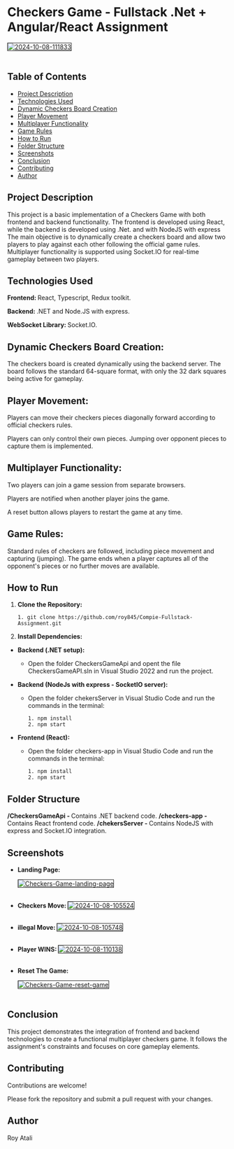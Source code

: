 # Checkers Game - Fullstack .Net + Angular/React Assignment

<a href="https://imgbb.com/"><img src="https://i.ibb.co/1rvMbLz/2024-10-08-111833.png" alt="2024-10-08-111833" border="1"></a><br /><a target='_blank' href='https://imgbb.com/'></a><br />

## Table of Contents

- [Project Description](#project-description)
- [Technologies Used](#technologies-used)
- [Dynamic Checkers Board Creation](#dynamic-checkers-board-creation)
- [Player Movement](#player-movement)
- [Multiplayer Functionality](#multiplayer-functionality)
- [Game Rules](#game-rules)
- [How to Run](#how-to-run)
- [Folder Structure](#folder-structure)
- [Screenshots](#screenshots)
- [Conclusion](#conclusion)
- [Contributing](#contributing)
- [Author](#author)

## Project Description

This project is a basic implementation of a Checkers Game with both frontend and backend functionality. The frontend is developed using React, while the backend is developed using .Net. and with NodeJS with express The main objective is to dynamically create a checkers board and allow two players to play against each other following the official game rules. Multiplayer functionality is supported using Socket.IO for real-time gameplay between two players.

## Technologies Used

<strong> Frontend: </strong> React, Typescript, Redux toolkit.

<strong> Backend: </strong> .NET and Node.JS with express.

<strong> WebSocket Library: </strong> Socket.IO.

## Dynamic Checkers Board Creation:

The checkers board is created dynamically using the backend server.
The board follows the standard 64-square format, with only the 32 dark squares being active for gameplay.

## Player Movement:

Players can move their checkers pieces diagonally forward according to official checkers rules.

Players can only control their own pieces.
Jumping over opponent pieces to capture them is implemented.

## Multiplayer Functionality:

Two players can join a game session from separate browsers.

Players are notified when another player joins the game.

A reset button allows players to restart the game at any time.

## Game Rules:

Standard rules of checkers are followed, including piece movement and capturing (jumping).
The game ends when a player captures all of the opponent's pieces or no further moves are available.

## How to Run

1.  <strong> Clone the Repository: </strong>

        1. git clone https://github.com/roy845/Compie-Fullstack-Assignment.git

2.  <strong> Install Dependencies: </strong>

- <strong> Backend (.NET setup): </strong>

  - Open the folder CheckersGameApi and opent the file CheckersGameAPI.sln in Visual Studio 2022 and run the project.

- <strong> Backend (NodeJs with express - SocketIO server): </strong>

  - Open the folder chekersServer in Visual Studio Code and run the commands in the terminal:

        1. npm install
        2. npm start

- <strong> Frontend (React): </strong>

  - Open the folder checkers-app in Visual Studio Code and run the commands in the terminal:

        1. npm install
        2. npm start

## Folder Structure

<strong> /CheckersGameApi - </strong> Contains .NET backend code.
<strong> /checkers-app - </strong> Contains React frontend code.
<strong> /chekersServer - </strong> Contains NodeJS with express and Socket.IO integration.

## Screenshots

- <strong> Landing Page: </strong>

  <a href="https://ibb.co/LYWjnyb"><img src="https://i.ibb.co/ZGP4Wrt/Checkers-Game-landing-page.png" alt="Checkers-Game-landing-page" border="1"></a><br /><a target='_blank' href='https://imgbb.com/'></a><br />

- <strong> Checkers Move: </strong>
  <a href="https://ibb.co/K7fgShf"><img src="https://i.ibb.co/0Z6Lv26/2024-10-08-105524.png" alt="2024-10-08-105524" border="1"></a><br /><a target='_blank' href='https://imgbb.com/'></a><br />

- <strong> illegal Move: </strong>
  <a href="https://ibb.co/Bg9j79B"><img src="https://i.ibb.co/mH3tY34/2024-10-08-105748.png" alt="2024-10-08-105748" border="1"></a><br /><a target='_blank' href='https://imgbb.com/'></a><br />

- <strong> Player WINS: </strong>
  <a href="https://ibb.co/bXC1d1r"><img src="https://i.ibb.co/1TPZ2Z9/2024-10-08-110138.png" alt="2024-10-08-110138" border="1"></a><br /><a target='_blank' href='https://imgbb.com/'></a><br />

- <strong> Reset The Game: </strong>

  <a href="https://ibb.co/D9hxCVY"><img src="https://i.ibb.co/wSV9W07/Checkers-Game-reset-game.png" alt="Checkers-Game-reset-game" border="1"></a><br /><a target='_blank' href='https://imgbb.com/'></a><br />

## Conclusion

This project demonstrates the integration of frontend and backend technologies to create a functional multiplayer checkers game. It follows the assignment's constraints and focuses on core gameplay elements.

## Contributing

Contributions are welcome!

Please fork the repository and submit a pull request with your changes.

## Author

Roy Atali
